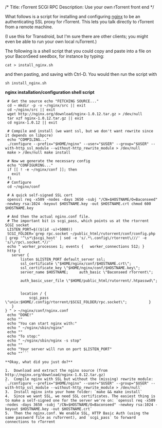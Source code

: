 /*
Title: rTorrent SCGI RPC
Description: Use your own rTorrent front end
*/

What follows is a script for installing and configuring [nginx](http://nginx.org) to be an authenticating SSL proxy for rTorrent. This lets you talk directly to rTorrent from a remote machine. 

(I use this for Transdroid, but I'm sure there are other clients; you might even be able to run your own local ruTorrent.) 

The following is a shell script that you could copy and paste into a file on your BaconSeed seedbox, for instance by typing: 

`cat > install_nginx.sh` 

and then pasting, and saving with Ctrl-D. You would then run the script with 

`sh install_nginx.sh`

 **nginx installation/configuration shell script** 
 ```#!/bin/bash
  # Get the source echo "FETCHING SOURCE..."
  cd ~ mkdir -p -v ~/nginx/src || exit 
  cd ~/nginx/src || exit 
  wget http://nginx.org/download/nginx-1.0.12.tar.gz > /dev/null 
  tar xzf nginx-1.0.12.tar.gz || exit 
  cd nginx-1.0.12 || exit
  
  # Compile and install (we want ssl, but we don't want rewrite since it depends on libpcre) 
  echo "COMPILING..." 
  ./configure --prefix="$HOME/nginx" --user="$USER" --group="$USER" --with-http_ssl_module --without-http_rewrite_module > /dev/null 
  make > /dev/null make install
  
  # Now we generate the necessary config 
  echo "CONFIGURING..." 
  if [[ ! -e ~/nginx/conf ]]; then 
  	exit 
  fi 
  # Configure 
  cd ~/nginx/conf
  
  # A quick self-signed SSL cert 
  openssl req -x509 -nodes -days 3650 -subj "/CN=$HOSTNAME/O=Baconseed" -newkey rsa:1024 -keyout $HOSTNAME.key -out $HOSTNAME.crt chmod 600 $HOSTNAME.key
  
  # And then the actual nginx.conf file. 
  # The important bit is scgi_pass, which points us at the rtorrent SCGI socket 
  LISTEN_PORT=$(($(id -u)+5000)) 
  SCGI_FOLDER=`grep rpc.socket ~/public_html/rutorrent/conf/config.php | grep '^\s*\$scgi_host' | sed -e 's/.*\.config\/rtorrent\///' -e 's/\/rpc\.socket.*//'`
  echo " worker_processes 1; events {   worker_connections 512; }
  http {
    server {
        listen $LISTEN_PORT default_server ssl;     
        ssl_certificate \"$HOME/nginx/conf/$HOSTNAME.crt\";     
        ssl_certificate_key \"$HOME/nginx/conf/$HOSTNAME.key\";     
        server_name $HOSTNAME;     auth_basic \"Baconseed rTorrent\";     
        auth_basic_user_file \"$HOME/public_html/rutorrent/.htpasswd\";     
        
        location / {       
            scgi_pass \"unix:$HOME/.config/rtorrent/$SCGI_FOLDER/rpc.socket\";          }   
    } 
} " > ~/nginx/conf/nginx.conf
  echo "DONE!" 
  echo "" 
  echo "You can start nginx with:" 
  echo " ~/nginx/sbin/nginx" 
  echo "" 
  echo "To stop:" 
  echo " ~/nginx/sbin/nginx -s stop" 
  echo "" 
  echo "Your server will run on port $LISTEN_PORT" 
  echo ""```
  
**Okay, what did you just do?**

1.  Download and extract the nginx source (from http://nginx.org/download/nginx-1.0.12.tar.gz)
2.  Compile nginx with SSL but without the (missing) rewrite module: `./configure --prefix="$HOME/nginx" --user="$USER" --group="$USER" --with-http_ssl_module --without-http_rewrite_module > /dev/null`
3.  Install nginx into your home folder: `make && make install`
4.  Since we want SSL, we need SSL certificates. The easiest thing is to make a self-signed one for the server we're on: `openssl req -x509 -nodes -days 3650 -subj "/CN=$HOSTNAME/O=Baconseed" -newkey rsa:1024 -keyout $HOSTNAME.key -out $HOSTNAME.crt`
5.  Then the nginx.conf. We enable SSL, HTTP Basic Auth (using the same password file as ruTorrent), and `scgi_pass` to forward connections to rTorrent